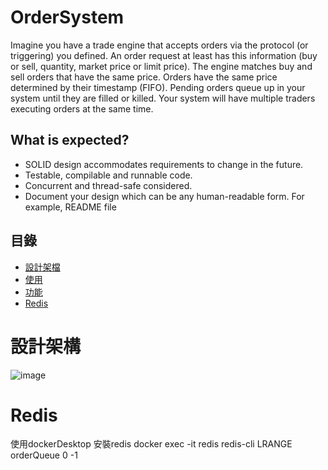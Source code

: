 # OrderSystem

Imagine you have a trade engine that accepts orders via the protocol (or triggering) 
you defined. An order request at least has this information (buy or sell, quantity, 
market price or limit price).
The engine matches buy and sell orders that have the same price. Orders have the 
same price determined by their timestamp (FIFO). Pending orders queue up in your 
system until they are filled or killed. Your system will have multiple traders executing 
orders at the same time.
## What is expected?
- SOLID design accommodates requirements to change in the future.
- Testable, compilable and runnable code.
- Concurrent and thread-safe considered.
- Document your design which can be any human-readable form. For example, 
README file

## 目錄

- [設計架檔](#設計架構)
- [使用](#使用)
- [功能](#功能)
- [Redis](#Redis)

# 設計架構
![image](https://github.com/alar2000kimo5/OrderSystem/assets/79575202/9af33b46-51c4-4303-99cc-4db2a20a186e)


# Redis
使用dockerDesktop 安裝redis
docker exec -it redis redis-cli
LRANGE orderQueue 0 -1







